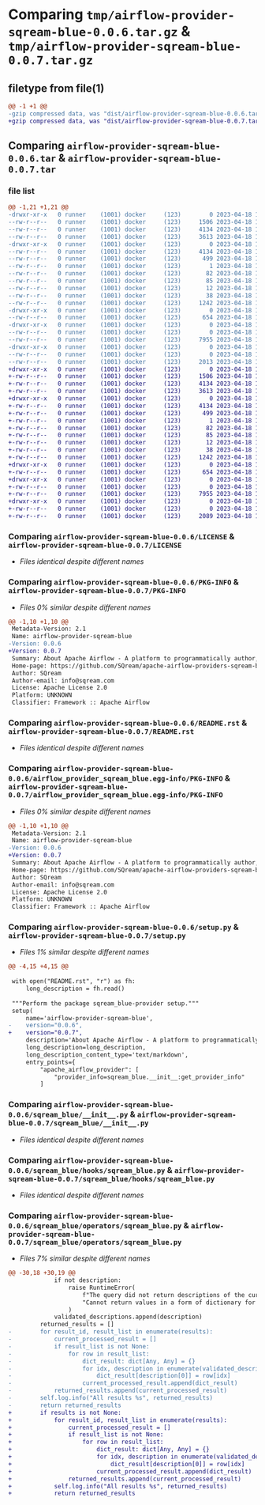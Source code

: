 # Comparing `tmp/airflow-provider-sqream-blue-0.0.6.tar.gz` & `tmp/airflow-provider-sqream-blue-0.0.7.tar.gz`

## filetype from file(1)

```diff
@@ -1 +1 @@
-gzip compressed data, was "dist/airflow-provider-sqream-blue-0.0.6.tar", last modified: Tue Apr 18 14:40:49 2023, max compression
+gzip compressed data, was "dist/airflow-provider-sqream-blue-0.0.7.tar", last modified: Tue Apr 18 15:43:52 2023, max compression
```

## Comparing `airflow-provider-sqream-blue-0.0.6.tar` & `airflow-provider-sqream-blue-0.0.7.tar`

### file list

```diff
@@ -1,21 +1,21 @@
-drwxr-xr-x   0 runner    (1001) docker     (123)        0 2023-04-18 14:40:49.000000 airflow-provider-sqream-blue-0.0.6/
--rw-r--r--   0 runner    (1001) docker     (123)     1506 2023-04-18 14:39:57.000000 airflow-provider-sqream-blue-0.0.6/LICENSE
--rw-r--r--   0 runner    (1001) docker     (123)     4134 2023-04-18 14:40:49.000000 airflow-provider-sqream-blue-0.0.6/PKG-INFO
--rw-r--r--   0 runner    (1001) docker     (123)     3613 2023-04-18 14:39:57.000000 airflow-provider-sqream-blue-0.0.6/README.rst
-drwxr-xr-x   0 runner    (1001) docker     (123)        0 2023-04-18 14:40:49.000000 airflow-provider-sqream-blue-0.0.6/airflow_provider_sqream_blue.egg-info/
--rw-r--r--   0 runner    (1001) docker     (123)     4134 2023-04-18 14:40:49.000000 airflow-provider-sqream-blue-0.0.6/airflow_provider_sqream_blue.egg-info/PKG-INFO
--rw-r--r--   0 runner    (1001) docker     (123)      499 2023-04-18 14:40:49.000000 airflow-provider-sqream-blue-0.0.6/airflow_provider_sqream_blue.egg-info/SOURCES.txt
--rw-r--r--   0 runner    (1001) docker     (123)        1 2023-04-18 14:40:49.000000 airflow-provider-sqream-blue-0.0.6/airflow_provider_sqream_blue.egg-info/dependency_links.txt
--rw-r--r--   0 runner    (1001) docker     (123)       82 2023-04-18 14:40:49.000000 airflow-provider-sqream-blue-0.0.6/airflow_provider_sqream_blue.egg-info/entry_points.txt
--rw-r--r--   0 runner    (1001) docker     (123)       85 2023-04-18 14:40:49.000000 airflow-provider-sqream-blue-0.0.6/airflow_provider_sqream_blue.egg-info/requires.txt
--rw-r--r--   0 runner    (1001) docker     (123)       12 2023-04-18 14:40:49.000000 airflow-provider-sqream-blue-0.0.6/airflow_provider_sqream_blue.egg-info/top_level.txt
--rw-r--r--   0 runner    (1001) docker     (123)       38 2023-04-18 14:40:49.000000 airflow-provider-sqream-blue-0.0.6/setup.cfg
--rw-r--r--   0 runner    (1001) docker     (123)     1242 2023-04-18 14:39:57.000000 airflow-provider-sqream-blue-0.0.6/setup.py
-drwxr-xr-x   0 runner    (1001) docker     (123)        0 2023-04-18 14:40:49.000000 airflow-provider-sqream-blue-0.0.6/sqream_blue/
--rw-r--r--   0 runner    (1001) docker     (123)      654 2023-04-18 14:39:57.000000 airflow-provider-sqream-blue-0.0.6/sqream_blue/__init__.py
-drwxr-xr-x   0 runner    (1001) docker     (123)        0 2023-04-18 14:40:49.000000 airflow-provider-sqream-blue-0.0.6/sqream_blue/hooks/
--rw-r--r--   0 runner    (1001) docker     (123)        0 2023-04-18 14:39:57.000000 airflow-provider-sqream-blue-0.0.6/sqream_blue/hooks/__init__.py
--rw-r--r--   0 runner    (1001) docker     (123)     7955 2023-04-18 14:39:57.000000 airflow-provider-sqream-blue-0.0.6/sqream_blue/hooks/sqream_blue.py
-drwxr-xr-x   0 runner    (1001) docker     (123)        0 2023-04-18 14:40:49.000000 airflow-provider-sqream-blue-0.0.6/sqream_blue/operators/
--rw-r--r--   0 runner    (1001) docker     (123)        0 2023-04-18 14:39:57.000000 airflow-provider-sqream-blue-0.0.6/sqream_blue/operators/__init__.py
--rw-r--r--   0 runner    (1001) docker     (123)     2013 2023-04-18 14:39:57.000000 airflow-provider-sqream-blue-0.0.6/sqream_blue/operators/sqream_blue.py
+drwxr-xr-x   0 runner    (1001) docker     (123)        0 2023-04-18 15:43:52.000000 airflow-provider-sqream-blue-0.0.7/
+-rw-r--r--   0 runner    (1001) docker     (123)     1506 2023-04-18 15:43:05.000000 airflow-provider-sqream-blue-0.0.7/LICENSE
+-rw-r--r--   0 runner    (1001) docker     (123)     4134 2023-04-18 15:43:52.000000 airflow-provider-sqream-blue-0.0.7/PKG-INFO
+-rw-r--r--   0 runner    (1001) docker     (123)     3613 2023-04-18 15:43:05.000000 airflow-provider-sqream-blue-0.0.7/README.rst
+drwxr-xr-x   0 runner    (1001) docker     (123)        0 2023-04-18 15:43:52.000000 airflow-provider-sqream-blue-0.0.7/airflow_provider_sqream_blue.egg-info/
+-rw-r--r--   0 runner    (1001) docker     (123)     4134 2023-04-18 15:43:52.000000 airflow-provider-sqream-blue-0.0.7/airflow_provider_sqream_blue.egg-info/PKG-INFO
+-rw-r--r--   0 runner    (1001) docker     (123)      499 2023-04-18 15:43:52.000000 airflow-provider-sqream-blue-0.0.7/airflow_provider_sqream_blue.egg-info/SOURCES.txt
+-rw-r--r--   0 runner    (1001) docker     (123)        1 2023-04-18 15:43:52.000000 airflow-provider-sqream-blue-0.0.7/airflow_provider_sqream_blue.egg-info/dependency_links.txt
+-rw-r--r--   0 runner    (1001) docker     (123)       82 2023-04-18 15:43:52.000000 airflow-provider-sqream-blue-0.0.7/airflow_provider_sqream_blue.egg-info/entry_points.txt
+-rw-r--r--   0 runner    (1001) docker     (123)       85 2023-04-18 15:43:52.000000 airflow-provider-sqream-blue-0.0.7/airflow_provider_sqream_blue.egg-info/requires.txt
+-rw-r--r--   0 runner    (1001) docker     (123)       12 2023-04-18 15:43:52.000000 airflow-provider-sqream-blue-0.0.7/airflow_provider_sqream_blue.egg-info/top_level.txt
+-rw-r--r--   0 runner    (1001) docker     (123)       38 2023-04-18 15:43:52.000000 airflow-provider-sqream-blue-0.0.7/setup.cfg
+-rw-r--r--   0 runner    (1001) docker     (123)     1242 2023-04-18 15:43:05.000000 airflow-provider-sqream-blue-0.0.7/setup.py
+drwxr-xr-x   0 runner    (1001) docker     (123)        0 2023-04-18 15:43:52.000000 airflow-provider-sqream-blue-0.0.7/sqream_blue/
+-rw-r--r--   0 runner    (1001) docker     (123)      654 2023-04-18 15:43:05.000000 airflow-provider-sqream-blue-0.0.7/sqream_blue/__init__.py
+drwxr-xr-x   0 runner    (1001) docker     (123)        0 2023-04-18 15:43:52.000000 airflow-provider-sqream-blue-0.0.7/sqream_blue/hooks/
+-rw-r--r--   0 runner    (1001) docker     (123)        0 2023-04-18 15:43:05.000000 airflow-provider-sqream-blue-0.0.7/sqream_blue/hooks/__init__.py
+-rw-r--r--   0 runner    (1001) docker     (123)     7955 2023-04-18 15:43:05.000000 airflow-provider-sqream-blue-0.0.7/sqream_blue/hooks/sqream_blue.py
+drwxr-xr-x   0 runner    (1001) docker     (123)        0 2023-04-18 15:43:52.000000 airflow-provider-sqream-blue-0.0.7/sqream_blue/operators/
+-rw-r--r--   0 runner    (1001) docker     (123)        0 2023-04-18 15:43:05.000000 airflow-provider-sqream-blue-0.0.7/sqream_blue/operators/__init__.py
+-rw-r--r--   0 runner    (1001) docker     (123)     2089 2023-04-18 15:43:05.000000 airflow-provider-sqream-blue-0.0.7/sqream_blue/operators/sqream_blue.py
```

### Comparing `airflow-provider-sqream-blue-0.0.6/LICENSE` & `airflow-provider-sqream-blue-0.0.7/LICENSE`

 * *Files identical despite different names*

### Comparing `airflow-provider-sqream-blue-0.0.6/PKG-INFO` & `airflow-provider-sqream-blue-0.0.7/PKG-INFO`

 * *Files 0% similar despite different names*

```diff
@@ -1,10 +1,10 @@
 Metadata-Version: 2.1
 Name: airflow-provider-sqream-blue
-Version: 0.0.6
+Version: 0.0.7
 Summary: About Apache Airflow - A platform to programmatically author, schedule, and monitor workflows.
 Home-page: https://github.com/SQream/apache-airflow-providers-sqream-blue
 Author: SQream
 Author-email: info@sqream.com
 License: Apache License 2.0
 Platform: UNKNOWN
 Classifier: Framework :: Apache Airflow
```

### Comparing `airflow-provider-sqream-blue-0.0.6/README.rst` & `airflow-provider-sqream-blue-0.0.7/README.rst`

 * *Files identical despite different names*

### Comparing `airflow-provider-sqream-blue-0.0.6/airflow_provider_sqream_blue.egg-info/PKG-INFO` & `airflow-provider-sqream-blue-0.0.7/airflow_provider_sqream_blue.egg-info/PKG-INFO`

 * *Files 0% similar despite different names*

```diff
@@ -1,10 +1,10 @@
 Metadata-Version: 2.1
 Name: airflow-provider-sqream-blue
-Version: 0.0.6
+Version: 0.0.7
 Summary: About Apache Airflow - A platform to programmatically author, schedule, and monitor workflows.
 Home-page: https://github.com/SQream/apache-airflow-providers-sqream-blue
 Author: SQream
 Author-email: info@sqream.com
 License: Apache License 2.0
 Platform: UNKNOWN
 Classifier: Framework :: Apache Airflow
```

### Comparing `airflow-provider-sqream-blue-0.0.6/setup.py` & `airflow-provider-sqream-blue-0.0.7/setup.py`

 * *Files 1% similar despite different names*

```diff
@@ -4,15 +4,15 @@
 
 with open("README.rst", "r") as fh:
     long_description = fh.read()
 
 """Perform the package sqream_blue-provider setup."""
 setup(
     name='airflow-provider-sqream-blue',
-    version="0.0.6",
+    version="0.0.7",
     description='About Apache Airflow - A platform to programmatically author, schedule, and monitor workflows.',
     long_description=long_description,
     long_description_content_type='text/markdown',
     entry_points={
         "apache_airflow_provider": [
             "provider_info=sqream_blue.__init__:get_provider_info"
         ]
```

### Comparing `airflow-provider-sqream-blue-0.0.6/sqream_blue/__init__.py` & `airflow-provider-sqream-blue-0.0.7/sqream_blue/__init__.py`

 * *Files identical despite different names*

### Comparing `airflow-provider-sqream-blue-0.0.6/sqream_blue/hooks/sqream_blue.py` & `airflow-provider-sqream-blue-0.0.7/sqream_blue/hooks/sqream_blue.py`

 * *Files identical despite different names*

### Comparing `airflow-provider-sqream-blue-0.0.6/sqream_blue/operators/sqream_blue.py` & `airflow-provider-sqream-blue-0.0.7/sqream_blue/operators/sqream_blue.py`

 * *Files 7% similar despite different names*

```diff
@@ -30,18 +30,19 @@
             if not description:
                 raise RuntimeError(
                     f"The query did not return descriptions of the cursor for query number {idx}. "
                     "Cannot return values in a form of dictionary for that query."
                 )
             validated_descriptions.append(description)
         returned_results = []
-        for result_id, result_list in enumerate(results):
-            current_processed_result = []
-            if result_list is not None:
-                for row in result_list:
-                    dict_result: dict[Any, Any] = {}
-                    for idx, description in enumerate(validated_descriptions[result_id]):
-                        dict_result[description[0]] = row[idx]
-                    current_processed_result.append(dict_result)
-            returned_results.append(current_processed_result)
-        self.log.info("All results %s", returned_results)
-        return returned_results
+        if results is not None:
+            for result_id, result_list in enumerate(results):
+                current_processed_result = []
+                if result_list is not None:
+                    for row in result_list:
+                        dict_result: dict[Any, Any] = {}
+                        for idx, description in enumerate(validated_descriptions[result_id]):
+                            dict_result[description[0]] = row[idx]
+                        current_processed_result.append(dict_result)
+                returned_results.append(current_processed_result)
+            self.log.info("All results %s", returned_results)
+            return returned_results
```

